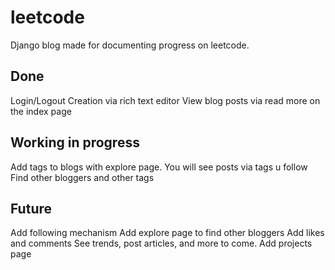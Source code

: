 # leetcode
Django blog made for documenting progress on leetcode.

## Done
Login/Logout 
Creation via rich text editor
View blog posts via read more on the index page


## Working in progress
Add tags to blogs with explore page.
You will see posts via tags u follow
Find other bloggers and other tags


## Future
Add following mechanism
Add explore page to find other bloggers
Add likes and comments 
See trends, post articles, and more to come. 
Add projects page


